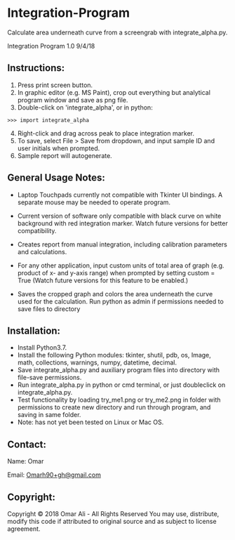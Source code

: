 # Integration-Program
Calculate area underneath curve from a screengrab with integrate_alpha.py.

Integration Program 1.0 9/4/18

## Instructions:

1) Press print screen button.
2) In graphic editor (e.g. MS Paint), crop out everything but analytical program window and save as png file.
3) Double-click on 'integrate_alpha', or in python:
```
>>> import integrate_alpha
```
4) Right-click and drag across peak to place integration marker.
5) To save, select File > Save from dropdown, and input sample ID and user initials when prompted.
6) Sample report will autogenerate.

## General Usage Notes:

+ Laptop Touchpads currently not compatible with Tkinter UI bindings. A separate mouse may be needed to operate program.

+ Current version of software only compatible with black curve on white background with red integration marker. Watch future versions for better compatibility.

+ Creates report from manual integration, including calibration parameters and calculations.

+ For any other application, input custom units of total area of graph (e.g. product of x- and y-axis range) when prompted by setting custom = True (Watch future versions for this feature to be enabled.)

+ Saves the cropped graph and colors the area underneath the curve used for the calculation. Run python as admin if permissions needed to save files to directory

## Installation:

+ Install Python3.7.
+ Install the following Python modules: tkinter, shutil, pdb, os, Image, math, collections, warnings, numpy, datetime, decimal. 
+ Save integrate_alpha.py and auxiliary program files into directory with file-save permissions.
+ Run integrate_alpha.py in python or cmd terminal, or just doubleclick on integrate_alpha.py.
+ Test functionality by loading try_me1.png or try_me2.png in folder with permissions to create new directory and run through program, and saving in same folder.
+ Note: has not yet been tested on Linux or Mac OS.

## Contact:

Name: Omar

Email: Omarh90+gh@gmail.com

## Copyright:
Copyright &copy; 2018 Omar Ali - All Rights Reserved
You may use, distribute, modify this code if attributed to original source and as subject to license agreement.
